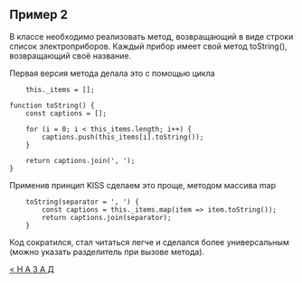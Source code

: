 ## Пример 2

В классе необходимо реализовать метод, возвращающий в виде строки список электроприборов.
Каждый прибор имеет свой метод toString(), возвращающий своё название.

Первая версия метода делала это с помощью цикла

```
    this._items = [];

function toString() {
    const captions = [];

    for (i = 0; i < this_items.length; i++) {
        captions.push(this_items[i].toString());
    }

    return captions.join(', ');
}
```

Применив принцип KISS сделаем это проще, методом массива map

```
    toString(separator = ', ') {
        const captions = this._items.map(item => item.toString());
        return captions.join(separator);
    }
```

Код сократился, стал читаться легче и сделался более универсальным (можно указать разделитель при вызове метода).


[< Н А З А Д](../../README.md)

